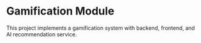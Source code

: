 # Gamification Module

This project implements a gamification system with backend, frontend, and AI recommendation service. 